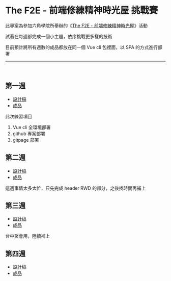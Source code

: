 # The F2E - 前端修練精神時光屋 挑戰賽
此專案為參加六角學院所舉辦的《[The F2E - 前端修練精神時光屋](http://www.hexschool.com/2018/05/09/2018-05-09-the_f2e/)》活動

試著在每週都完成一個小主題，依序挑戰更多樣的技術

目前預計將所有週數的成品都放在同一個 Vue cli 包裡面，以 SPA 的方式進行部署
<br>

* * *
<br>

## 第一週
*   [設計稿](https://hexschool.github.io/THE_F2E_Design/todolist/)
*   [成品](https://ykkate.github.io/the-f2e/#/no1/my-task)

此次練習項目
1.  Vue cli 全環境部署
2.  github 專案部署
3.  gitpage 部署


## 第二週
*   [設計稿](https://hexschool.github.io/THE_F2E_Design/week2-filter/)
*   [成品](https://ykkate.github.io/the-f2e/#/no2)

這週事情太多太忙，只先完成 header RWD 的部分，之後找時間再補上


## 第三週
*   [設計稿](https://hexschool.github.io/THE_F2E_Design/week3-admin%20order/)
*   [成品](https://ykkate.github.io/the-f2e/#/no3)

台中聚會用，陸續補上

## 第四週
*   [設計稿](https://hexschool.github.io/THE_F2E_Design/week4-product%20gallery/)
*   [成品](https://ykkate.github.io/the-f2e/#/no4)